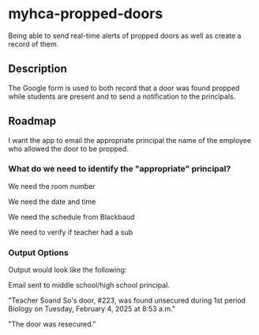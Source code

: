 # myhca-propped-doors
Being able to send real-time alerts of propped doors as well as create a record of them.
## Description
The Google form is used to both record that a door was found propped while students are present and to send a notification to the principals.
## Roadmap
I want the app to email the appropriate principal the name of the employee who allowed the door to be propped.
### What do we need to identify the "appropriate" principal?
We need the room number

We need the date and time

We need the schedule from Blackbaud

We need to verify if teacher had a sub
### Output Options
Output would look like the following:

Email sent to middle school/high school principal.

"Teacher Soand So's door, #223, was found unsecured during 1st period Biology on Tuesday, February 4, 2025 at 8:53 a.m."

"The door was resecured."
